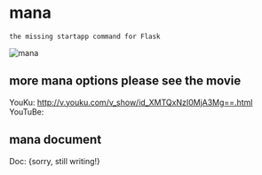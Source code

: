 mana
====

    the missing startapp command for Flask

![mana](http://7xj431.com1.z0.glb.clouddn.com/mana3.gif)


## more mana options please see the movie

YouKu: http://v.youku.com/v_show/id_XMTQxNzI0MjA3Mg==.html <br/>
YouTuBe:


## mana document
Doc: {sorry, still writing!}
